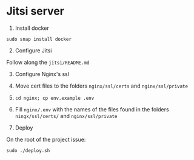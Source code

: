 # Jitsi server

1. Install docker

```
sudo snap install docker
```

2. Configure Jitsi

Follow along the `jitsi/README.md`

3. Configure Nginx's ssl

  1. Move cert files to the folders `nginx/ssl/certs` and `nginx/ssl/private`
  3. `cd nginx; cp env.example .env`
  2. Fill `nginx/.env` with the names of the files found in the folders `ningx/ssl/certs/` and `nginx/ssl/private`

4. Deploy

On the root of the project issue:

```
sudo ./deploy.sh
```


